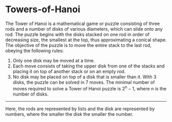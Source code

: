# Towers-of-Hanoi

The Tower of Hanoi is a mathematical game or puzzle consisting of three rods and a number of disks of various diameters, which can slide onto any rod. The puzzle begins with the disks stacked on one rod in order of decreasing size, the smallest at the top, thus approximating a conical shape. The objective of the puzzle is to move the entire stack to the last rod, obeying the following rules:
1. Only one disk may be moved at a time.
2. Each move consists of taking the upper disk from one of the stacks and placing it on top of another stack or on an empty rod.
3. No disk may be placed on top of a disk that is smaller than it.
With $3$ disks, the puzzle can be solved in $7$ moves. The minimal number of moves required to solve a Tower of Hanoi puzzle is $2^n − 1$, where $n$ is the number of disks.

***

Here, the rods are represented by lists and the disk are represented by numbers, where the smaller the disk the smaller the number. 

